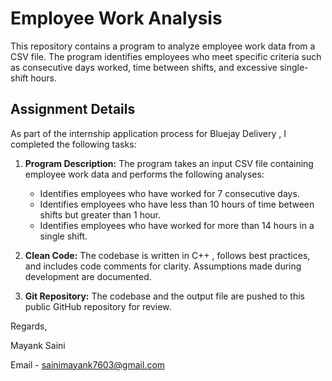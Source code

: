# Employee Work Analysis

This repository contains a program to analyze employee work data from a CSV file. The program identifies employees who meet specific criteria such as consecutive days worked, time between shifts, and excessive single-shift hours.

## Assignment Details

As part of the internship application process for Bluejay Delivery , I completed the following tasks:

1. **Program Description:** The program takes an input CSV file containing employee work data and performs the following analyses:
    - Identifies employees who have worked for 7 consecutive days.
    - Identifies employees who have less than 10 hours of time between shifts but greater than 1 hour.
    - Identifies employees who have worked for more than 14 hours in a single shift.

2. **Clean Code:** The codebase is written in C++ , follows best practices, and includes code comments for clarity. Assumptions made during development are documented.

3. **Git Repository:** The codebase and the output file are pushed to this public GitHub repository for review.

Regards,

Mayank Saini

Email - sainimayank7603@gmail.com
